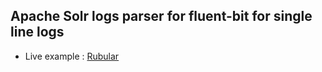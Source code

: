 ## Apache Solr logs parser for fluent-bit for single line logs

- Live example : [Rubular](https://rubular.com/r/R5rXjnTxEgVtbX)